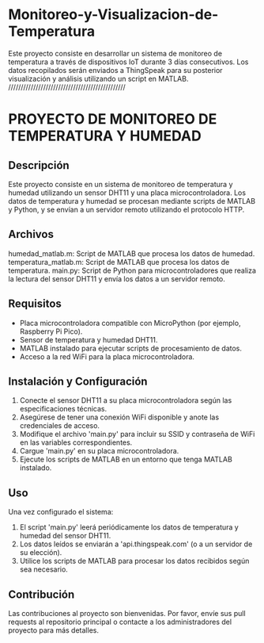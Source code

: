 # Monitoreo-y-Visualizacion-de-Temperatura
Este proyecto consiste en desarrollar un sistema de monitoreo de temperatura a través de dispositivos IoT durante 3 días consecutivos. Los datos recopilados serán enviados a ThingSpeak para su posterior visualización y análisis utilizando un script en MATLAB. 
///////////////////////////////////////////////


PROYECTO DE MONITOREO DE TEMPERATURA Y HUMEDAD
=============================================

Descripción
-----------
Este proyecto consiste en un sistema de monitoreo de temperatura y humedad utilizando un sensor DHT11 y una placa microcontroladora. Los datos de temperatura y humedad se procesan mediante scripts de MATLAB y Python, y se envían a un servidor remoto utilizando el protocolo HTTP.

Archivos
--------
humedad_matlab.m: Script de MATLAB que procesa los datos de humedad.
temperatura_matlab.m: Script de MATLAB que procesa los datos de temperatura.
main.py: Script de Python para microcontroladores que realiza la lectura del sensor DHT11 y envía los datos a un servidor remoto.

Requisitos
----------
- Placa microcontroladora compatible con MicroPython (por ejemplo, Raspberry Pi Pico).
- Sensor de temperatura y humedad DHT11.
- MATLAB instalado para ejecutar scripts de procesamiento de datos.
- Acceso a la red WiFi para la placa microcontroladora.

Instalación y Configuración
---------------------------
1. Conecte el sensor DHT11 a su placa microcontroladora según las especificaciones técnicas.
2. Asegúrese de tener una conexión WiFi disponible y anote las credenciales de acceso.
3. Modifique el archivo 'main.py' para incluir su SSID y contraseña de WiFi en las variables correspondientes.
4. Cargue 'main.py' en su placa microcontroladora.
5. Ejecute los scripts de MATLAB en un entorno que tenga MATLAB instalado.

Uso
---
Una vez configurado el sistema:
1. El script 'main.py' leerá periódicamente los datos de temperatura y humedad del sensor DHT11.
2. Los datos leídos se enviarán a 'api.thingspeak.com' (o a un servidor de su elección).
3. Utilice los scripts de MATLAB para procesar los datos recibidos según sea necesario.

Contribución
------------
Las contribuciones al proyecto son bienvenidas. Por favor, envíe sus pull requests al repositorio principal o contacte a los administradores del proyecto para más detalles.
